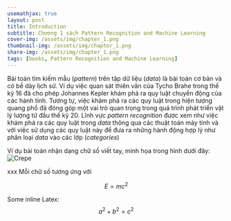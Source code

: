 ```yaml
---
usemathjax: true
layout: post
title: Introduction
subtitle: Chương 1 sách Pattern Recognition and Machine Learning
cover-img: /assets/img/chapter_1.png
thumbnail-img: /assets/img/chapter_1.png
share-img: /assets/img/chapter_1.png
tags: [books, Pattern Recognition and Machine Learning]
---
```


Bài toán tìm kiếm mẫu (_pattern_) trên tập dữ liệu (_data_) là bài toán cơ bản và có bề dày lịch sử.
Ví dụ việc quan sát thiên văn của Tycho Brahe trong thế kỷ 16 đã cho phép Johannes Kepler khám phá ra quy
luật chuyển động của các hành tinh. Tương tự, việc khám phá ra các quy luật trong hiện tượng quang phổ đã
đóng góp một vai trò quan trọng trong quá trình phát triển vật lý lượng tử đầu thế kỷ 20. Lĩnh vực _pattern recognition_ 
được xem như việc khám phá ra các quy luật trong _data_ thông qua các thuật toán máy tính và với việc
sử dụng các quy luật này để đưa ra những hành động hợp lý như phân loại _data_ vào các lớp (_categories_)

Ví dụ bài toán nhận dạng chữ số viết tay, minh họa trong hình dưới đây:
 ![Crepe](https://s3-media3.fl.yelpcdn.com/bphoto/cQ1Yoa75m2yUFFbY2xwuqw/348s.jpg)

xxx
Mỗi chữ số tương ứng với 

$$E=mc^2$$


Some inline Latex: $$a^2 + b^2 = c^2$$
